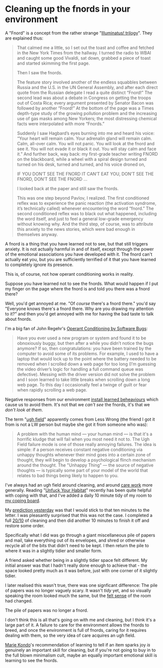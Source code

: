 # Cleaning up the fnords in your environment

A "Fnord" is a concept from the rather strange "[Illuminatus! trilogy](https://amzn.to/2SG4PRi)". They are explained thus:

> That calmed me a little, so I set out the toast and coffee and fetched in the New York Times from the hallway. I turned the radio to WBAI and caught some good Vivaldi, sat down, grabbed a piece of toast and started skimming the first page.
>
> Then I saw the fnords.
>
> The feature story involved another of the endless squabbles between Russia and the U.S. in the UN General Assembly, and after each direct quote from the Russian delegate I read a quite distinct “Fnord!” The second lead was about a debate in Congress on getting the troops out of Costa Rica; every argument presented by Senator Bacon was followed by another “Fnord!” At the bottom of the page was a Times depth-type study of the growing pollution problem and the increasing use of gas masks among New Yorkers; the most distressing chemical facts were interpolated with more “Fnords.”
>
> Suddenly I saw Hagbard’s eyes burning into me and heard his voice: “Your heart will remain calm. Your adrenalin gland will remain calm. Calm, all-over calm. You will not panic. You will look at the fnord and see it. You will not evade it or black it out. You will stay calm and face it.” And further back, way back: my first-grade teacher writing FNORD on the blackboard, while a wheel with a spiral design turned and turned on his desk, turned and turned, and his voice droned on,
>
> IF YOU DON’T SEE THE FNORD IT CAN’T EAT YOU, DON’T SEE THE FNORD, DON’T SEE THE FNORD …
>
> I looked back at the paper and still saw the fnords.
>
> This was one step beyond Pavlov, I realized. The first conditioned reflex was to experience the panic reaction (the activation syndrome, it’s technically called) whenever encountering the word “fnord.” The second conditioned reflex was to black out what happened, including the word itself, and just to feel a general low-grade emergency without knowing why. And the third step, of course, was to attribute this anxiety to the news stories, which were bad enough in themselves anyway.

A fnord is a thing that you have learned not to see, but that still triggers anxiety. It is not actually harmful in and of itself, except through the power of the emotional associations you have developed with it. The fnord can't actually eat you, but you are sufficiently terrified of it that you have learned to completely ignore its presence.

This is, of course, not how operant conditioning works in reality.

Suppose you have learned not to see the fnords. What would happen if I put my finger on the page where the fnord is and told you there was a fnord there?

Well, you'd get annoyed at me. "Of *course* there's a fnord there." you'd say "Everyone knows there's a fnord there. Why are you drawing my attention to it?" and then you'd get annoyed with me for having the bad taste to talk about fnords.

I'm a big fan of John Regehr's [Operant Conditioning by Software Bugs](https://blog.regehr.org/archives/861):

> Have you ever used a new program or system and found it to be obnoxiously buggy, but then after a while you didn’t notice the bugs anymore? If so, then congratulations: you have been trained by the computer to avoid some of its problems. For example, I used to have a laptop that would lock up to the point where the battery needed to be removed when I scrolled down a web page for too long (I’m guessing the video driver’s logic for handling a full command queue was defective). Messing with the driver version did not solve the problem and I soon learned to take little breaks when scrolling down a long web page. To this day I occasionally feel a twinge of guilt or fear when rapidly scrolling a web page.

Negative responses from our environment [install learned beheaviours](https://notebook.drmaciver.com/posts/2020-02-20-09:31.html) which cause us to avoid them. It's not that we *can't see* the fnords, it's that we *don't look at them*.

The term "[ugh field](https://www.lesswrong.com/posts/EFQ3F6kmt4WHXRqik/ugh-fields)" apparently comes from Less Wrong (the friend I got it from is not a LW person but maybe she got it from someone who was):

> A problem with the human mind — your human mind — is that it's a horrific kludge that will fail when you most need it not to. The Ugh Field failure mode is one of those really annoying failures. The idea is simple: if a person receives constant negative conditioning via unhappy thoughts whenever their mind goes into a certain zone of thought, they will begin to develop a psychological flinch mechanism around the thought. The "Unhappy Thing" — the source of negative thoughts — is typically some part of your model of the world that relates to bad things being likely to happen to you.

I've always had an ugh field around cleaning, and around [care work](https://notebook.drmaciver.com/posts/2020-04-30-15:20.html) more generally. Reading "[Unfuck Your Habitat](https://amzn.to/2A4sFjg)" recently has been quite helpful with coping with that, and I've added a daily 10 minute tidy of my room to [my coping board](https://howtosurvivementalillness.tumblr.com/post/162396810334/how-to-make-and-use-a-coping-board).

My [prediction yesterday](https://notebook.drmaciver.com/posts/2020-05-05-08:59.html) was that I would stick to that ten minutes to the letter. I was pleasantly surprised that this was not the case. I completed a full [20/10](https://www.unfuckyourhabitat.com/whats-a-2010/) of cleaning and then did another 10 minutes to finish it off and restore some order.

Specifically what I did was go through a giant miscellaneous pile of papers and mail, take everything out of its envelopes, and shred or otherwise recycle all of the bits that didn't need to be kept. I then return the pile to where it was in a slightly tidier and smaller form.

A friend asked whether being in a slightly tidier space felt different. My initial answer was that I hadn't really done enough to achieve that - the space looked pretty much as it was before, just with one corner of it slightly tidier.

I later realised this wasn't true, there was one signficant difference: The pile of papers was no longer vaguely scary.
It wasn't *tidy* yet, and so visually speaking the room looked much the same, but the [felt sense](https://focusing.org/sixsteps) of the room had changed.

The pile of papers was no longer a fnord.

I don't think this is all that's going on with me and cleaning, but I think it's a large part of it. A failure to care for the environment allows the fnords to breed, and once the environment is full of fnords, caring for it requires dealing with them, so the very idea of care acquires an ugh field.

[Marie Kondo](https://amzn.to/2L1VcrS)'s recommendation of learning to tell if an item sparks joy *is* genuinely an important skill for cleaning, but if you're not going to buy in to the full blown minimalism cult, maybe an equally important emotional skill is learning to see the fnords.
